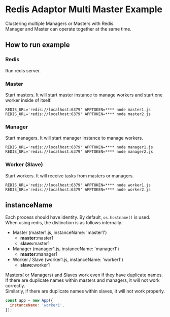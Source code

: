 # Redis Adaptor Multi Master Example

Clustering multiple Managers or Masters with Redis.  
Manager and Master can operate together at the same time.

## How to run example

### Redis
Run redis server.

### Master
Start masters. It will start master instance to manage workers and start one worker inside of itself.
```
REDIS_URL='redis://localhost:6379' APPTOKEN=**** node master1.js
REDIS_URL='redis://localhost:6379' APPTOKEN=**** node master2.js
```

### Manager
Start managers. It will start manager instance to manage workers.
```
REDIS_URL='redis://localhost:6379' APPTOKEN=**** node manager1.js
REDIS_URL='redis://localhost:6379' APPTOKEN=**** node manager2.js
```

### Worker (Slave)
Start workers. It will receive tasks from masters or managers.
```
REDIS_URL='redis://localhost:6379' APPTOKEN=**** node worker1.js
REDIS_URL='redis://localhost:6379' APPTOKEN=**** node worker2.js
```

## instanceName

Each process should have identity. By default, `os.hostname()` is used.  
When using redis, the distinction is as follows internally.

<!-- Note: Using &#8203; for formatting. -->

- Master (master1.js, instanceName: 'master1')
  - **master:**&#8203;master1
  - **slave:**&#8203;master1
- Manager (manager1.js, instanceName: 'manager1')
  - **master:**&#8203;manager1
- Worker / Slave (worker1.js, instanceName: 'worker1')
  - **slave:**&#8203;worker1

Masters( or Managers) and Slaves work even if they have duplicate names.  
If there are duplicate names within masters and managers, it will not work correctly.  
Similarly, if there are duplicate names within slaves, it will not work properly.  

```javascript
const app = new App({
  instanceName: 'worker1',
});
```
